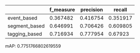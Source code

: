 |               |   f_measure |   precision |   recall |
|---------------|-------------|-------------|----------|
| event_based   |    0.367482 |    0.416754 | 0.351917 |
| segment_based |    0.646991 |    0.706426 | 0.609805 |
| tagging_based |    0.716934 |    0.777954 | 0.67923  |
mAP: 0.7751766802619559
